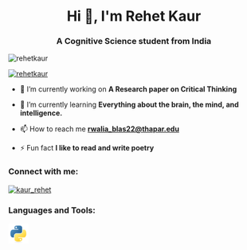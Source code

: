 <h1 align="center">Hi 👋, I'm Rehet Kaur</h1>
<h3 align="center">A Cognitive Science student from India</h3>

<p align="left"> <img src="https://komarev.com/ghpvc/?username=rehetkaur&label=Profile%20views&color=0e75b6&style=flat" alt="rehetkaur" /> </p>

<p align="left"> <a href="https://github.com/ryo-ma/github-profile-trophy"><img src="https://github-profile-trophy.vercel.app/?username=rehetkaur" alt="rehetkaur" /></a> </p>

- 🔭 I’m currently working on **A Research paper on Critical Thinking**

- 🌱 I’m currently learning **Everything about the brain, the mind, and intelligence.**

- 📫 How to reach me **rwalia_blas22@thapar.edu**

- ⚡ Fun fact **I like to read and write poetry**

<h3 align="left">Connect with me:</h3>
<p align="left">
<a href="https://instagram.com/kaur_rehet" target="blank"><img align="center" src="https://raw.githubusercontent.com/rahuldkjain/github-profile-readme-generator/master/src/images/icons/Social/instagram.svg" alt="kaur_rehet" height="30" width="40" /></a>
</p>

<h3 align="left">Languages and Tools:</h3>
<p align="left"> <a href="https://www.python.org" target="_blank" rel="noreferrer"> <img src="https://raw.githubusercontent.com/devicons/devicon/master/icons/python/python-original.svg" alt="python" width="40" height="40"/> </a> </p>
